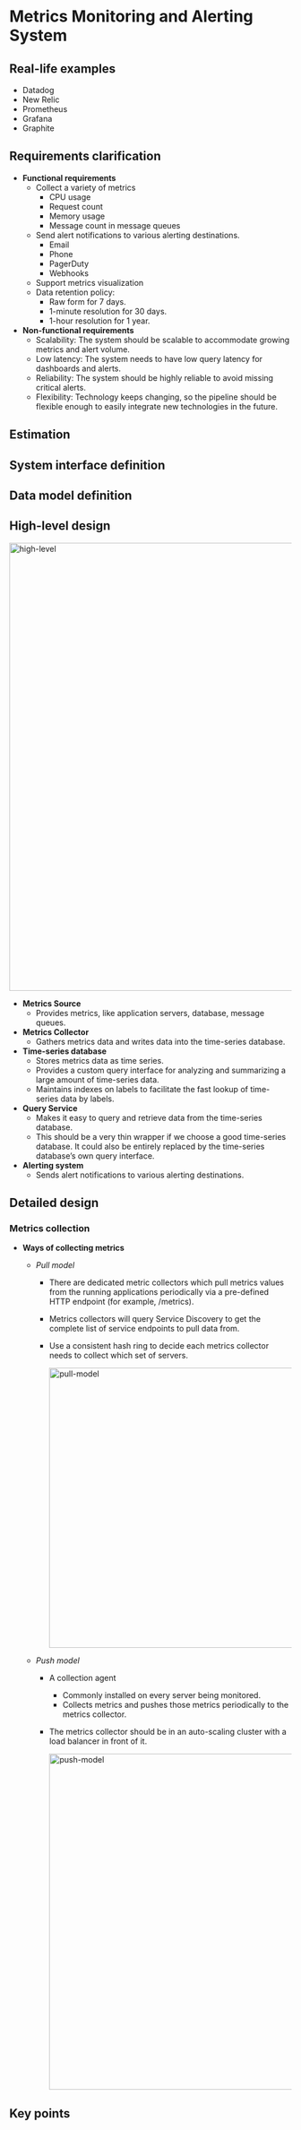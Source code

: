 # Metrics Monitoring and Alerting System

## Real-life examples
- Datadog
- New Relic
- Prometheus
- Grafana
- Graphite

## Requirements clarification
- **Functional requirements**
   - Collect a variety of metrics
      - CPU usage
      - Request count
      - Memory usage
      - Message count in message queues
   - Send alert notifications to various alerting destinations.
      - Email
      - Phone
      - PagerDuty
      - Webhooks
   - Support metrics visualization
   - Data retention policy:
      - Raw form for 7 days.
      - 1-minute resolution for 30 days.
      - 1-hour resolution for 1 year.
- **Non-functional requirements**
   - Scalability: The system should be scalable to accommodate growing metrics and alert volume.
   - Low latency: The system needs to have low query latency for dashboards and alerts.
   - Reliability: The system should be highly reliable to avoid missing critical alerts.
   - Flexibility: Technology keeps changing, so the pipeline should be flexible enough to easily integrate new technologies in the future.

## Estimation

## System interface definition

## Data model definition

## High-level design
<img width="800" alt="high-level" src="https://github.com/wuyichen24/system-design-interview/assets/8989447/eb54e336-26a6-44a9-a44a-98fbbacb3885">

- **Metrics Source**
   - Provides metrics, like application servers, database, message queues.
- **Metrics Collector**
   - Gathers metrics data and writes data into the time-series database.
- **Time-series database**
   - Stores metrics data as time series.
   - Provides a custom query interface for analyzing and summarizing a large amount of time-series data.
   - Maintains indexes on labels to facilitate the fast lookup of time-series data by labels.
- **Query Service**
   - Makes it easy to query and retrieve data from the time-series database.
   - This should be a very thin wrapper if we choose a good time-series database. It could also be entirely replaced by the time-series database’s own query interface.
- **Alerting system**
   - Sends alert notifications to various alerting destinations.

## Detailed design
### Metrics collection
- **Ways of collecting metrics**
   - *Pull model*
      - There are dedicated metric collectors which pull metrics values from the running applications periodically via a pre-defined HTTP endpoint (for example, /metrics).
      - Metrics collectors will query Service Discovery to get the complete list of service endpoints to pull data from.
      - Use a consistent hash ring to decide each metrics collector needs to collect which set of servers.

        <img width="500" alt="pull-model" src="https://github.com/wuyichen24/system-design-interview/assets/8989447/0f36fe3c-8402-4b88-a8f1-3fee983780c8">
        
   - *Push model*
      - A collection agent
          - Commonly installed on every server being monitored.
          - Collects metrics and pushes those metrics periodically to the metrics collector.
      - The metrics collector should be in an auto-scaling cluster with a load balancer in front of it.
     
        <img width="600" alt="push-model" src="https://github.com/wuyichen24/system-design-interview/assets/8989447/46e8f82a-975d-4581-9b7c-f56a1742aecd">

## Key points
